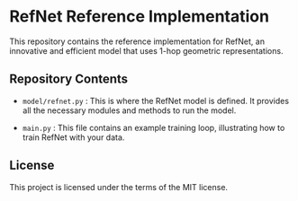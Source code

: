 
# RefNet Reference Implementation

This repository contains the reference implementation for RefNet, an innovative and efficient model that uses 1-hop geometric representations.


## Repository Contents

- `model/refnet.py` : This is where the RefNet model is defined. It provides all the necessary modules and methods to run the model.

- `main.py` : This file contains an example training loop, illustrating how to train RefNet with your data.

## License

This project is licensed under the terms of the MIT license.
